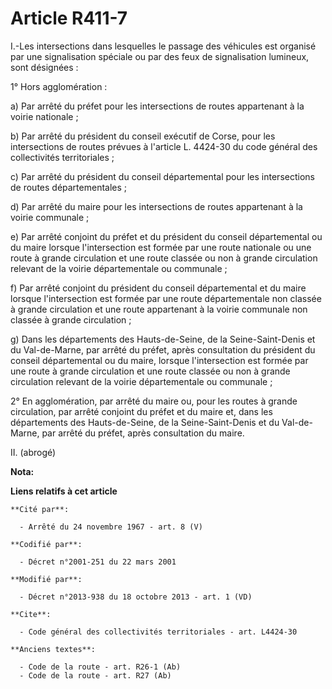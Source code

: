 # Article R411-7

I.-Les intersections dans lesquelles le passage des véhicules est organisé par une signalisation spéciale ou par des feux de
signalisation lumineux, sont désignées : 

1° Hors agglomération : 

a) Par arrêté du préfet pour les intersections de routes appartenant à la voirie nationale ; 

b) Par arrêté du président du conseil exécutif de Corse, pour les intersections de routes prévues à l'article L. 4424-30 du
code général des collectivités territoriales ; 

c) Par arrêté du président du conseil départemental pour les intersections de routes départementales ; 

d) Par arrêté du maire pour les intersections de routes appartenant à la voirie communale ; 

e) Par arrêté conjoint du préfet et du président du conseil départemental ou du maire lorsque l'intersection est formée par
une route nationale ou une route à grande circulation et une route classée ou non à grande circulation relevant de la voirie
départementale ou communale ; 

f) Par arrêté conjoint du président du conseil départemental et du maire lorsque l'intersection est formée par une route
départementale non classée à grande circulation et une route appartenant à la voirie communale non classée à grande
circulation ; 

g) Dans les départements des Hauts-de-Seine, de la Seine-Saint-Denis et du Val-de-Marne, par arrêté du préfet, après
consultation du président du conseil départemental ou du maire, lorsque l'intersection est formée par une route à grande
circulation et une route classée ou non à grande circulation relevant de la voirie départementale ou communale ; 

2° En agglomération, par arrêté du maire ou, pour les routes à grande circulation, par arrêté conjoint du préfet et du maire
et, dans les départements des Hauts-de-Seine, de la Seine-Saint-Denis et du Val-de-Marne, par arrêté du préfet, après
consultation du maire. 

II. (abrogé)

**Nota:**



**Liens relatifs à cet article**

	**Cité par**:

	  - Arrêté du 24 novembre 1967 - art. 8 (V)

	**Codifié par**:

	  - Décret n°2001-251 du 22 mars 2001

	**Modifié par**:

	  - Décret n°2013-938 du 18 octobre 2013 - art. 1 (VD)

	**Cite**:

	  - Code général des collectivités territoriales - art. L4424-30

	**Anciens textes**:

	  - Code de la route - art. R26-1 (Ab)
	  - Code de la route - art. R27 (Ab)
